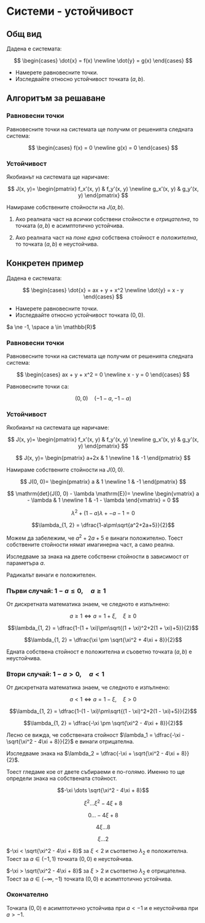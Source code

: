 # Системи - устойчивост

## Общ вид

Дадена е системата:

$$
\begin{cases}
\dot{x} = f(x)
\newline
\dot{y} = g(x)
\end{cases}
$$

* Намерете равновесните точки.
* Изследвайте относно устойчивост точката $(a, b)$.

## Алгоритъм за решаване

### Равновесни точки

Равновесните точки на системата ще получим от решенията следната система:

$$
\begin{cases}
f(x) = 0
\newline
g(x) = 0
\end{cases}
$$

### Устойчивост

Якобианът на системата ще наричаме:

$$
J(x, y)=
\begin{pmatrix}
f_x'(x, y) & f_y'(x, y)
\newline
g_x'(x, y) & g_y'(x, y)
\end{pmatrix}
$$

Намираме собствените стойности на $J(a, b)$.

1. Ако реалната част на *всички* собствени стойности е *отрицателна*, то точката $(a, b)$ е асимптотично устойчива.

2. Ако реалната част на *поне една* собствена стойност е *положителна*, то точката $(a, b)$ е неустойчива.

## Конкретен пример

Дадена е системата:

$$
\begin{cases}
\dot{x} = ax + y + x^2
\newline
\dot{y} = x - y
\end{cases}
$$

* Намерете равновесните точки.
* Изследвайте относно устойчивост точката $(0, 0)$.

$a \ne -1, \space a \in \mathbb{R}$

### Равновесни точки

Равновесните точки на системата ще получим от решенията следната система:

$$
\begin{cases}
ax + y + x^2 = 0
\newline
x - y = 0
\end{cases}
$$

Равновесните точки са:

$$(0, 0) \quad (-1-a, -1-a)$$

### Устойчивост

Якобианът на системата ще наричаме:

$$
J(x, y)=
\begin{pmatrix}
f_x'(x, y) & f_y'(x, y)
\newline
g_x'(x, y) & g_y'(x, y)
\end{pmatrix}
$$

$$
J(x, y)=
\begin{pmatrix}
a+2x & 1
\newline
1 & -1
\end{pmatrix}
$$

Намираме собствените стойности на $J(0, 0)$.

$$
J(0, 0)=
\begin{pmatrix}
a & 1
\newline
1 & -1
\end{pmatrix}
$$

$$
\mathrm{det}(J(0, 0) - \lambda \mathrm{E})=
\newline
\begin{vmatrix}
a - \lambda & 1
\newline
1 & -1 - \lambda
\end{vmatrix}
= 0
$$

$$\lambda^2 + (1-a)\lambda + -a-1 = 0$$

$$\lambda_{1, 2} = \dfrac{1-a\pm\sqrt{a^2+2a+5}}{2}$$

Можем да забележим, че $a^2+2a+5$ е винаги положително. Тоест собствените стойности нямат имагинерна част, а само реална.

Изследваме за знака на двете собствени стойности в зависимост от параметъра $a$.

Радикалът винаги е положителен.

### Първи случай: $1 - a \le 0, \quad a \ge 1$

От дискретната математика знаем, че следното е изпълнено:

$$a \ge 1 \iff a = 1 + \xi, \quad \xi \ge 0$$

$$\lambda_{1, 2} = \dfrac{1-(1 + \xi)\pm\sqrt{(1 + \xi)^2+2(1 + \xi)+5}}{2}$$

$$\lambda_{1, 2} = \dfrac{\xi \pm \sqrt{\xi^2 + 4\xi + 8}}{2}$$

Едната собствена стойност е положителна и съоветно точката $(a, b)$ е неустойчива.

### Втори случай: $1 - a > 0, \quad a < 1$

От дискретната математика знаем, че следното е изпълнено:

$$a < 1 \iff a = 1 - \xi, \quad \xi > 0$$

$$\lambda_{1, 2} = \dfrac{1-(1 - \xi)\pm\sqrt{(1 - \xi)^2+2(1 - \xi)+5}}{2}$$

$$\lambda_{1, 2} = \dfrac{-\xi \pm \sqrt{\xi^2 - 4\xi + 8}}{2}$$

Лесно се вижда, че собствената стойност $\lambda_1 = \dfrac{-\xi - \sqrt{\xi^2 - 4\xi + 8}}{2}$ е винаги отрицателна.

Изследваме знака на $\lambda_2 = \dfrac{-\xi + \sqrt{\xi^2 - 4\xi + 8}}{2}$.

Тоест гледаме кое от двете събираеми е по-голямо. Именно то ще определи знака на собствената стойност.

$$-\xi \dots \sqrt{\xi^2 - 4\xi + 8}$$

$$\xi^2 \dots \xi^2 - 4\xi + 8$$

$$0 \dots - 4\xi + 8$$

$$4\xi \dots 8$$

$$\xi \dots 2$$

$-\xi < \sqrt{\xi^2 - 4\xi + 8}$ за $\xi < 2$ и съответно $\lambda_2$ е положителна. Тоест за $a \in (-1, 1)$ точката $(0, 0)$ е неустойчива.

$-\xi > \sqrt{\xi^2 - 4\xi + 8}$ за $\xi > 2$ и съответно $\lambda_2$ е отрицателна. Тоест за $a \in (-\infty, -1)$ точката $(0, 0)$ е асимптотично устойчива.

### Окончателно

Точката $(0, 0)$ е асимптотично устойчива при $a < -1$ и е неустойчива при $a > -1$.